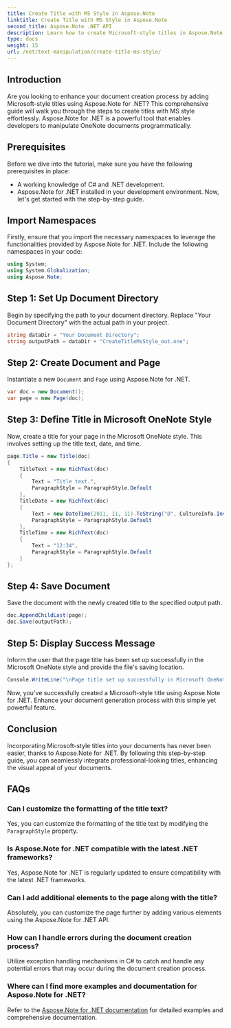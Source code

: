 ```yaml
---
title: Create Title with MS Style in Aspose.Note
linktitle: Create Title with MS Style in Aspose.Note
second_title: Aspose.Note .NET API
description: Learn how to create Microsoft-style titles in Aspose.Note for .NET. Elevate your document presentation with this easy-to-follow tutorial.
type: docs
weight: 15
url: /net/text-manipulation/create-title-ms-style/
---
```

## Introduction
Are you looking to enhance your document creation process by adding Microsoft-style titles using Aspose.Note for .NET? This comprehensive guide will walk you through the steps to create titles with MS style effortlessly. Aspose.Note for .NET is a powerful tool that enables developers to manipulate OneNote documents programmatically.
## Prerequisites
Before we dive into the tutorial, make sure you have the following prerequisites in place:
- A working knowledge of C# and .NET development.
- Aspose.Note for .NET installed in your development environment.
Now, let's get started with the step-by-step guide.
## Import Namespaces
Firstly, ensure that you import the necessary namespaces to leverage the functionalities provided by Aspose.Note for .NET. Include the following namespaces in your code:
```csharp
using System;
using System.Globalization;
using Aspose.Note;
```
## Step 1: Set Up Document Directory
Begin by specifying the path to your document directory. Replace "Your Document Directory" with the actual path in your project.
```csharp
string dataDir = "Your Document Directory";
string outputPath = dataDir + "CreateTitleMsStyle_out.one";
```
## Step 2: Create Document and Page
Instantiate a new `Document` and `Page` using Aspose.Note for .NET.
```csharp
var doc = new Document();
var page = new Page(doc);
```
## Step 3: Define Title in Microsoft OneNote Style
Now, create a title for your page in the Microsoft OneNote style. This involves setting up the title text, date, and time.
```csharp
page.Title = new Title(doc)
{
    TitleText = new RichText(doc)
    {
        Text = "Title text.",
        ParagraphStyle = ParagraphStyle.Default
    },
    TitleDate = new RichText(doc)
    {
        Text = new DateTime(2011, 11, 11).ToString("D", CultureInfo.InvariantCulture),
        ParagraphStyle = ParagraphStyle.Default
    },
    TitleTime = new RichText(doc)
    {
        Text = "12:34",
        ParagraphStyle = ParagraphStyle.Default
    }
};
```
## Step 4: Save Document
Save the document with the newly created title to the specified output path.
```csharp
doc.AppendChildLast(page);
doc.Save(outputPath);
```
## Step 5: Display Success Message
Inform the user that the page title has been set up successfully in the Microsoft OneNote style and provide the file's saving location.
```csharp
Console.WriteLine("\nPage title set up successfully in Microsoft OneNote style.\nFile saved at " + outputPath);
```
Now, you've successfully created a Microsoft-style title using Aspose.Note for .NET. Enhance your document generation process with this simple yet powerful feature.
## Conclusion
Incorporating Microsoft-style titles into your documents has never been easier, thanks to Aspose.Note for .NET. By following this step-by-step guide, you can seamlessly integrate professional-looking titles, enhancing the visual appeal of your documents.
## FAQs
### Can I customize the formatting of the title text?
Yes, you can customize the formatting of the title text by modifying the `ParagraphStyle` property.
### Is Aspose.Note for .NET compatible with the latest .NET frameworks?
Yes, Aspose.Note for .NET is regularly updated to ensure compatibility with the latest .NET frameworks.
### Can I add additional elements to the page along with the title?
Absolutely, you can customize the page further by adding various elements using the Aspose.Note for .NET API.
### How can I handle errors during the document creation process?
Utilize exception handling mechanisms in C# to catch and handle any potential errors that may occur during the document creation process.
### Where can I find more examples and documentation for Aspose.Note for .NET?
Refer to the [Aspose.Note for .NET documentation](https://reference.aspose.com/note/net/) for detailed examples and comprehensive documentation.
